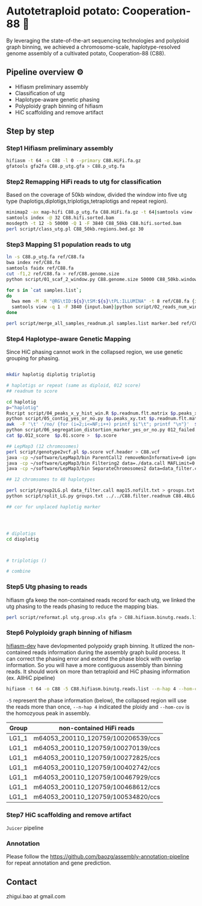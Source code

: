 # Autotetraploid potato: Cooperation-88 🥔

By leveraging the state-of-the-art sequencing technologies and polyploid graph binning, we achieved a chromosome-scale, haplotype-resolved genome assembly of a cultivated potato, Cooperation-88 (C88).


## Pipeline overview ⚙️
- Hifiasm preliminary assembly
- Classification of utg
- Haplotype-aware genetic phasing
- Polyploidy graph binning of hifiasm
- HiC scaffolding and remove artifact

## Step by step

### Step1 Hifiasm preliminary assembly
```bash
hifiasm -t 64 -o C88 -l 0 --primary C88.HiFi.fa.gz
gfatools gfa2fa C88.p_utg.gfa > C88.p_utg.fa
```
### Step2 Remapping HiFi reads to utg for classification
Based on the coverage of 50kb window, divided the window into five utg type (haplotigs,diplotigs,triplotigs,tetraplotigs and repeat region).
```bash
minimap2 -ax map-hifi C88.p_utg.fa C88.HiFi.fa.gz -t 64|samtools view -@ 64 -Sb -|samtools sort -o C88.hifi.sorted.bam -@ 32 -
samtools index -@ 32 C88.hifi.sorted.bam
mosdepth -t 12 -b 50000 -Q 1 -F 3840 C88_50kb C88.hifi.sorted.bam
perl script/class_utg.pl C88_50kb.regions.bed.gz 30
```
### Step3 Mapping S1 population reads to utg
```bash
ln -s C88.p_utg.fa ref/C88.fa
bwa index ref/C88.fa
samtools faidx ref/C88.fa
cut -f1,2 ref/C88.fa > ref/C88.genome.size
python script/01_scaf_2_window.py C88.genome.size 50000 C88_50kb.windows.id

for s in `cat samples.list`;
do 
  bwa mem -M -R "@RG\tID:${s}\tSM:${s}\tPL:ILLUMINA" -t 8 ref/C88.fa {input.gz1} {input.gz2}| samtools view -@ 8 -Sb - | amtools sort -@ {threads} -o {output.bam} - 
  samtools view -q 1 -F 3840 {input.bam}|python script/02_reads_num_window.py ref/C88_50kb.windows.id {output.readnum} 1 > 01.readnum/${s}.readnum
done

perl script/merge_all_samples_readnum.pl samples.list marker.bed ref/C88_50kb.windows.id ./01.readnum
```

### Step4 Haplotype-aware Genetic Mapping
Since HiC phasing cannot work in the collapsed region, we use genetic grouping for phasing.
```bash

mkdir haplotig diplotig triplotig

# haplotigs or repeat (same as diploid, 012 score)
## readnum to score

cd haplotig
p="haplotig"
Rscript script/04_peaks_x_y_hist_win.R $p.readnum.flt.matrix $p.peaks_xy.txt
python script/05_contig_yes_or_no.py $p.peaks_xy.txt $p.readnum.flt.matrix  $p.012_score $p.012.yes_no
awk  -F '\t' '/no/ {for (i=2;i<=NF;i++) printf $i"\t"; printf "\n"}'  $p.012.yes_no > 012_failed.yesno
python script/06_segregation_distortion_marker_yes_or_no.py 012_failed.yesno $p.readnum.flt.matrix  $p.01.score  $p.01.score.yesno
cat $p.012_score  $p.01.score >  $p.score

## LepMap3 (12 chromosomes)
perl script/genotype2vcf.pl $p.score vcf.header > C88.vcf
java -cp ~/software/LepMap3/bin ParentCall2 removeNonInformative=0 ignoreParentOrder=1 vcfFile=C88.vcf data=ped.txt > data.call
java -cp ~/software/LepMap3/bin Filtering2 data=./data.call MAFLimit=0.05 missingLimit=0.4 dataTolerance=0.0000001 removeNonInformative=1 > data_filter.callq
java -cp ~/software/LepMap3/bin SeparateChromosomes2 data=data_filter.call sizeLimit=100 numThreads=64 lodLimit=15 distortionLod=1 >map15.nofilt.txt

## 12 chromsomes to 48 haplotypes

perl script/group2LG.pl data_filter.call map15.nofilt.txt > groups.txt
python script/split_LG.py groups.txt ../../C88.filter.readnum C88.48LG.out

## cor for unplaced haplotig marker




# diplotigs
cd dioplotig



# triplotigs ()

# combine

```

### Step5 Utg phasing to reads
hifiasm gfa keep the non-contained reads record for each utg, we linked the utg phasing to the reads phasing to reduce the mapping bias.
```bash
perl script/reformat.pl utg.group.xls gfa > C88.hifiasm.binutg.reads.list
```

### Step6 Polyploidy graph binning of hifiasm
[hifiasm-dev](https://github.com/chhylp123/hifiasm/tree/hifiasm_dev_debug) have devlopmented polypoidy graph binning. It utlized the non-contained reads information during the assembly graph build process. It can correct the phasing error and extend the phase block with overlap information. So you will have a more contiguous assembly than binning reads. It should work on more than tetraploid and HiC phasing information (ex. AllHiC pipeline)

```bash
hifiasm -t 64 -o C88 -5 C88.hifiasm.binutg.reads.list --n-hap 4 --hom-cov 120 C88.HiFi.fa.gz
```
`-5` represent the phase information (below), the collapsed region will use the reads more than once, `--n-hap 4` indicated the ploidy and `--hom-cov` is the homozyous peak in assembly.

| Group | non-contained HiFi reads           |
|-------|------------------------------------|
| LG1_1 | m64053_200110_120759/100206539/ccs |
| LG1_1 | m64053_200110_120759/100270139/ccs |
| LG1_1 | m64053_200110_120759/100272825/ccs |
| LG1_1 | m64053_200110_120759/100402742/ccs |
| LG1_1 | m64053_200110_120759/100467929/ccs |
| LG1_1 | m64053_200110_120759/100468612/ccs |
| LG1_1 | m64053_200110_120759/100534820/ccs |

### Step7 HiC scaffolding and remove artifact

`Juicer` pipeline 

### Annotation
Please follow the https://github.com/baozg/assembly-annotation-pipeline for repeat annotation and gene prediction.


## Contact

zhigui.bao at gmail.com

